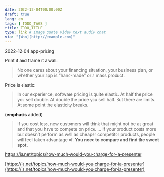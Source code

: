 ```yaml
---
date: 2022-12-04T00:00:00Z
draft: true
lang: en
tags: [ TODO_TAGS ]
title: TODO_TITLE
type: link # image quote video text audio chat
via: "[Who](http://example.com)"
---
```



2022-12-04 app-pricing


Print it and frame it a wall:

> No one cares about your financing situation, your business plan, or whether your app is “hand-made” or a mass product.  

Price is elastic:

> In our experience, software pricing is quite elastic. At half the price you sell double. At double the price you sell half. But there are limits. At some point the elasticity breaks.

(**emphasis** added)

> If you cost less, new customers will think that might not be as great and that you have to compete on price.
> …
> If your product costs more but doesn’t perform as well as cheaper competitor products, people will feel taken advantage of. **You need to compare and find the sweet spot.**

https://ia.net/topics/how-much-would-you-charge-for-ia-presenter

[https://ia.net/topics/how-much-would-you-charge-for-ia-presenter](https://ia.net/topics/how-much-would-you-charge-for-ia-presenter)

